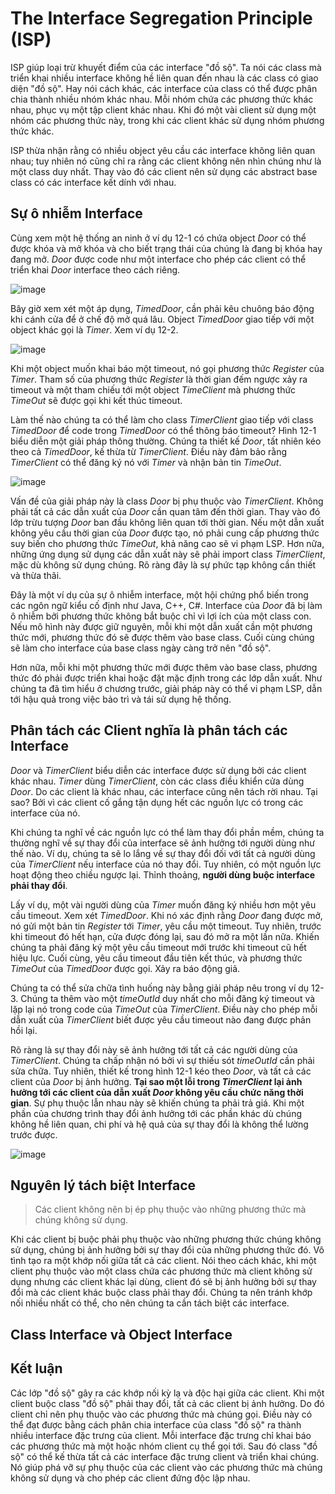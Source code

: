 # The Interface Segregation Principle (ISP)

ISP giúp loại trừ khuyết điểm của các interface "đồ sộ". Ta nói các class mà triển khai nhiều interface không hề liên quan đến nhau là các class có giao diện "đồ sộ". Hay nói cách khác, các interface của class có thể được phân chia thành nhiều nhóm khác nhau. Mỗi nhóm chứa các phương thức khác nhau, phục vụ một tập client khác nhau. Khi đó một vài client sử dụng một nhóm các phương thức này, trong khi các client khác sử dụng nhóm phương thức khác.

ISP thừa nhận rằng có nhiều object yêu cầu các interface không liên quan nhau; tuy nhiên nó cũng chỉ ra rằng các client không nên nhìn chúng như là một class duy nhất. Thay vào đó các client nên sử dụng các abstract base class có các interface kết dính với nhau.

## Sự ô nhiễm Interface

Cùng xem một hệ thống an ninh ở ví dụ 12-1 có chứa object *Door* có thể được khóa và mở khóa và cho biết trạng thái của chúng là đang bị khóa hay đang mở. *Door* được code như một interface cho phép các client có thể triển khai *Door* interface theo cách riêng.

![image](https://user-images.githubusercontent.com/27339791/97456304-513bca00-196b-11eb-8b8c-a5bb159653fe.png)

Bây giờ xem xét một áp dụng, *TimedDoor*, cần phải kêu chuông báo động khi cánh cửa để ở chế độ mở quá lâu. Object *TimedDoor* giao tiếp với một object khác gọi là *Timer*. Xem ví dụ 12-2.

![image](https://user-images.githubusercontent.com/27339791/97456401-6ca6d500-196b-11eb-828c-a6ffcc4f0c6f.png)

Khi một object muốn khai báo một timeout, nó gọi phương thức *Register* của *Timer*. Tham số của phương thức *Register* là thời gian đếm ngược xảy ra timeout và một tham chiếu tới một object *TimeClient* mà phương thức *TimeOut* sẽ được gọi khi kết thúc timeout.

Làm thế nào chúng ta có thể làm cho class *TimerClient* giao tiếp với class *TimedDoor* để code trong *TimedDoor* có thể thông báo timeout? Hình 12-1 biểu diễn một giải pháp thông thường. Chúng ta thiết kế *Door*, tất nhiên kéo theo cả *TimedDoor*, kế thừa từ *TimerClient*. Điều này đảm bảo rằng *TimerClient* có thể đăng ký nó với *Timer* và nhận bản tin *TimeOut*.

![image](https://user-images.githubusercontent.com/27339791/97456615-9e1fa080-196b-11eb-830c-47b7bfdbe8fe.png)

Vấn đề của giải pháp này là class *Door* bị phụ thuộc vào *TimerClient*. Không phải tất cả các dẫn xuất của *Door* cần quan tâm đến thời gian. Thay vào đó lớp trừu tượng *Door* ban đầu không liên quan tới thời gian. Nếu một dẫn xuất không yêu cầu thời gian của *Door* được tạo, nó phải cung cấp phương thức suy biến cho phương thức *TimeOut*, khả năng cao sẽ vi phạm LSP. Hơn nữa, những ứng dụng sử dụng các dẫn xuất này sẽ phải import class *TimerClient*, mặc dù không sử dụng chúng. Rõ ràng đây là sự phức tạp không cần thiết và thừa thãi.

Đây là một ví dụ của sự ô nhiễm interface, một hội chứng phổ biến trong các ngôn ngữ kiểu cố định như Java, C++, C#. Interface của *Door* đã bị làm ô nhiễm bởi phương thức không bắt buộc chỉ vì lợi ích của một class con. Nếu mô hình này được giữ nguyên, mỗi khi một dẫn xuất cần một phương thức mới, phương thức đó sẽ được thêm vào base class. Cuối cùng chúng sẽ làm cho interface của base class ngày càng trở nên "đồ sộ".

Hơn nữa, mỗi khi một phương thức mới được thêm vào base class, phương thức đó phải được triển khai hoặc đặt mặc định trong các lớp dẫn xuất. Như chúng ta đã tìm hiểu ở chương trước, giải pháp này có thể vi phạm LSP, dẫn tới hậu quả trong việc bảo trì và tái sử dụng hệ thống.

## Phân tách các Client nghĩa là phân tách các Interface

*Door* và *TimerClient* biểu diễn các interface được sử dụng bởi các client khác nhau. *Timer* dùng *TimerClient*, còn các class điều khiển cửa dùng *Door*.
Do các client là khác nhau, các interface cũng nên tách rời nhau. Tại sao? Bởi vì các client cố gắng tận dụng hết các nguồn lực có trong các interface của nó.

Khi chúng ta nghĩ về các nguồn lực có thể làm thay đổi phần mềm, chúng ta thường nghĩ về sự thay đổi của interface sẽ ảnh hưởng tới người dùng như thế nào. Ví dụ, chúng ta sẽ lo lắng về sự thay đổi đối với tất cả người dùng của *TimerClient* nếu interface của nó thay đổi. Tuy nhiên, có một nguồn lực hoạt động theo chiều ngược lại. Thỉnh thoảng, **người dùng buộc interface phải thay đổi**.

Lấy ví dụ, một vài người dùng của *Timer* muốn đăng ký nhiều hơn một yêu cầu timeout. Xem xét *TimedDoor*. Khi nó xác định rằng *Door* đang được mở, nó gửi một bản tin *Register* tới *Timer*, yêu cầu một timeout. Tuy nhiên, trước khi timeout đó hết hạn, cửa được đóng lại, sau đó mở ra một lần nữa. Khiến chúng ta phải đăng ký một yêu cầu timeout mới trước khi timeout cũ hết hiệu lực. Cuối cùng, yêu cầu timeout đầu tiên kết thúc, và phương thức *TimeOut* của *TimedDoor* được gọi. Xảy ra báo động giả.

Chúng ta có thể sửa chữa tình huống này bằng giải pháp nêu trong ví dụ 12-3. Chúng ta thêm vào một *timeOutId* duy nhất cho mỗi đăng ký timeout và lặp lại nó trong code của *TimeOut* của *TimerClient*. Điều này cho phép mỗi dẫn xuất của *TimerClient* biết được yêu cầu timeout nào đang được phản hồi lại.

Rõ ràng là sự thay đổi này sẽ ảnh hưởng tới tất cả các người dùng của *TimerClient*. Chúng ta chấp nhận nó bởi vì sự thiếu sót *timeOutId* cần phải sửa chữa. Tuy nhiên, thiết kế trong hình 12-1 kéo theo *Door*, và tất cả các client của *Door* bị ảnh hưởng. **Tại sao một lỗi trong *TimerClient* lại ảnh hưởng tới các client của dẫn xuất *Door* không yêu cầu chức năng thời gian**. Sự phụ thuộc lẫn nhau này sẽ khiến chúng ta phải trả giá. Khi một phần của chương trình thay đổi ảnh hưởng tới các phần khác dù chúng không hề liên quan, chi phí và hệ quả của sự thay đổi là không thể lường trước được.

![image](https://user-images.githubusercontent.com/27339791/97506773-4bb3a380-19ae-11eb-8df4-ece1024c6eaa.png)

## Nguyên lý tách biệt Interface

> Các client không nên bị ép phụ thuộc vào những phương thức mà chúng không sử dụng.

Khi các client bị buộc phải phụ thuộc vào những phương thức chúng không sử dụng, chúng bị ảnh hưởng bởi sự thay đổi của những phương thức đó. Vô tình tạo ra một khớp nối giữa tất cả các client. Nói theo cách khác, khi một client phụ thuộc vào một class chứa các phương thức mà client không sử dụng nhưng các client khác lại dùng, client đó sẽ bị ảnh hưởng bởi sự thay đổi mà các client khác buộc class phải thay đổi. Chúng ta nên tránh khớp nối nhiều nhất có thể, cho nên chúng ta cần tách biệt các interface.

## Class Interface và Object Interface

## Kết luận

Các lớp "đồ sộ" gây ra các khớp nối kỳ lạ và độc hại giữa các client. Khi một client buộc class "đồ sộ" phải thay đổi, tất cả các client bị ảnh hưởng. Do đó client chỉ nên phụ thuộc vào các phương thức mà chúng gọi. Điều này có thể đạt được bằng cách phân chia interface của class "đồ sộ" ra thành nhiều interface đặc trưng của client. Mỗi interface đặc trưng chỉ khai báo các phương thức mà một hoặc nhóm client cụ thể gọi tới. Sau đó class "đồ sộ" có thể kế thừa tất cả các interface đặc trưng client và triển khai chúng. Nó giúp phá vỡ sự phụ thuộc của các client vào các phương thức mà chúng không sử dụng và cho phép các client đứng độc lập nhau.
